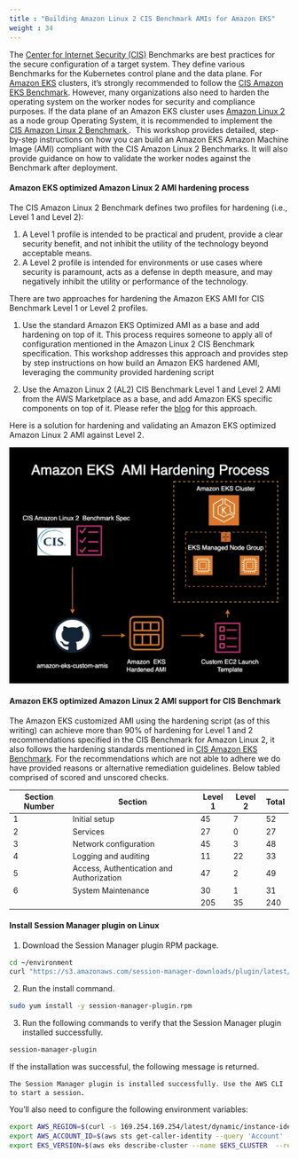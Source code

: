 ```yaml
---
title : "Building Amazon Linux 2 CIS Benchmark AMIs for Amazon EKS"
weight : 34
---
```


The [Center for Internet Security (CIS)](https://www.cisecurity.org/) Benchmarks are best practices for the secure configuration of a target system. They define various Benchmarks for the Kubernetes control plane and the data plane. For [Amazon EKS](https://aws.amazon.com/eks/) clusters, it’s strongly recommended to follow the [CIS Amazon EKS Benchmark](https://aws.amazon.com/blogs/containers/introducing-cis-amazon-eks-benchmark/). However, many organizations also need to harden the operating system on the worker nodes for security and compliance purposes. If the data plane of an Amazon EKS cluster uses [ Amazon Linux 2 ](https://aws.amazon.com/amazon-linux-2/?amazon-linux-whats-new.sort-by=item.additionalFields.postDateTime&amazon-linux-whats-new.sort-order=desc) as a node group Operating System, it is recommended to implement the [ CIS Amazon Linux 2 Benchmark ](https://www.cisecurity.org/benchmark/amazon_linux). 
This workshop provides detailed, step-by-step instructions on how you  can build an Amazon EKS Amazon Machine Image (AMI) compliant with the CIS Amazon Linux 2 Benchmarks. It will also provide guidance on how to validate the worker nodes against the Benchmark after deployment.


#### Amazon EKS optimized Amazon Linux 2 AMI hardening process

The CIS Amazon Linux 2 Benchmark defines two profiles for hardening (i.e., Level 1 and Level 2):

1. A Level 1 profile is intended to be practical and prudent, provide a clear security benefit, and not inhibit the utility of the technology beyond acceptable means.
2. A Level 2 profile is intended for environments or use cases where security is paramount, acts as a defense in depth measure, and may negatively inhibit the utility or performance of the technology.

There are two approaches for hardening the Amazon EKS AMI for CIS Benchmark Level 1 or Level 2 profiles.

1. Use the standard Amazon EKS Optimized AMI as a base and add hardening on top of it. This process requires someone to apply all of configuration mentioned in the Amazon Linux 2 CIS Benchmark specification. This workshop addresses this approach and provides step by step instructions on how build an Amazon EKS hardened AMI, leveraging the community provided hardening script

2. Use the Amazon Linux 2 (AL2) CIS Benchmark Level 1 and Level 2 AMI from the AWS Marketplace as a base, and add Amazon EKS specific components on top of it. Please refer the [blog](https://aws.amazon.com/blogs/containers/building-amazon-linux-2-cis-benchmark-amis-for-amazon-eks/) for this approach.


Here is a solution for hardening and validating an Amazon EKS optimized Amazon Linux 2 AMI against Level 2. 



![CIS-Amazon Linux 2-Benchmark](/static/images/regulatory-compliance/cis-al2-eks/cis-al2-soln.png)

#### Amazon EKS optimized Amazon Linux 2 AMI support for CIS Benchmark

The Amazon EKS customized AMI using the hardening  script (as of this writing) can achieve more than 90% of hardening for  Level 1 and 2 recommendations specified in the CIS Benchmark for Amazon Linux 2, it also follows the hardening standards mentioned in  [CIS Amazon EKS Benchmark](https://aws.amazon.com/blogs/containers/introducing-cis-amazon-eks-benchmark/). For the recommendations which are not able to adhere we do have provided reasons or alternative remediation guidelines. Below tabled comprised of scored and unscored checks.

| Section Number | Section | Level 1 | Level 2 | Total
| --- | --- | --- | --- | --- |
| 1 | Initial setup | 45 | 7 | 52
| 2 | Services | 27 | 0 | 27
| 3 | Network configuration | 45 | 3 | 48
| 4 | Logging and auditing | 11 | 22 | 33
| 5 | Access, Authentication and Authorization | 47 | 2 | 49
| 6 | System Maintenance | 30 | 1 | 31
|   |                      | 205 | 35 | 240



#### Install Session Manager plugin on Linux

1. Download the Session Manager plugin RPM package.
```bash
cd ~/environment
curl "https://s3.amazonaws.com/session-manager-downloads/plugin/latest/linux_64bit/session-manager-plugin.rpm" -o "session-manager-plugin.rpm"
```
2. Run the install command.
```bash
sudo yum install -y session-manager-plugin.rpm
```
3. Run the following commands to verify that the Session Manager plugin installed successfully.
```bash
session-manager-plugin
```
If the installation was successful, the following message is returned.
```
The Session Manager plugin is installed successfully. Use the AWS CLI to start a session.
```

You’ll also need to configure the following environment variables:

```bash
export AWS_REGION=$(curl -s 169.254.169.254/latest/dynamic/instance-identity/document | jq -r '.region')
export AWS_ACCOUNT_ID=$(aws sts get-caller-identity --query 'Account' --output text)
export EKS_VERSION=$(aws eks describe-cluster --name $EKS_CLUSTER  --region $AWS_REGION --query "cluster.version")
```

